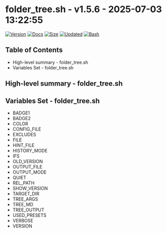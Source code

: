 # folder_tree.sh - v1.5.6 - 2025-07-03 13:22:55

[![Version](https://img.shields.io/badge/version-1.5.6-purple.svg)](./folder_tree.sh)
[![Docs](https://img.shields.io/badge/docs-generated-orange.svg)](./docs/folder_tree.md)
[![Size](https://img.shields.io/badge/size-7.7KB-yellow)](./folder_tree.sh)
[![Updated](https://img.shields.io/badge/updated-2025--07--03-blue)](./folder_tree.sh)
[![Bash](https://img.shields.io/badge/bash-5--2--21-red)](https://www.gnu.org/software/bash/)

## Table of Contents
- High-level summary - folder_tree.sh
- Variables Set - folder_tree.sh

## High-level summary - folder_tree.sh


## Variables Set - folder_tree.sh
- BADGE1
- BADGE2
- COLOR
- CONFIG_FILE
- EXCLUDES
- FILE
- HINT_FILE
- HISTORY_MODE
- IFS
- OLD_VERSION
- OUTPUT_FILE
- OUTPUT_MODE
- QUIET
- REL_PATH
- SHOW_VERSION
- TARGET_DIR
- TREE_ARGS
- TREE_MD
- TREE_OUTPUT
- USED_PRESETS
- VERBOSE
- VERSION
